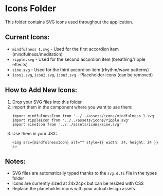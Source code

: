 # Icons Folder

This folder contains SVG icons used throughout the application.

## Current Icons:
- `mindfulness 1.svg` - Used for the first accordion item (mindfulness/meditation)
- `ripple.svg` - Used for the second accordion item (breathing/ripple effects)
- `sine.svg` - Used for the third accordion item (rhythm/wave patterns)
- `icon1.svg`, `icon2.svg`, `icon3.svg` - Placeholder icons (can be removed)

## How to Add New Icons:
1. Drop your SVG files into this folder
2. Import them in the component where you want to use them:
   ```tsx
   import mindfulnessIcon from '../../assets/icons/mindfulness 1.svg'
   import rippleIcon from '../../assets/icons/ripple.svg'
   import sineIcon from '../../assets/icons/sine.svg'
   ```
3. Use them in your JSX:
   ```tsx
   <img src={mindfulnessIcon} alt="" style={{ width: 24, height: 24 }} />
   ```

## Notes:
- SVG files are automatically typed thanks to the `svg.d.ts` file in the types folder
- Icons are currently sized at 24x24px but can be resized with CSS
- Replace the placeholder icons with your actual design assets
